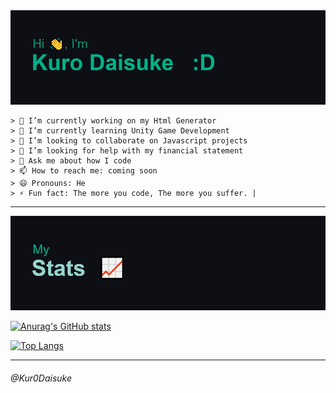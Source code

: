 <img src="https://github.com/Kur0Daisuke/Kur0Daisuke/blob/0d7edc41ba4c00858fc5ef9456baec048f6d7ea8/header.png" alt="just a programmer">

```
> 🔭 I’m currently working on my Html Generator
> 🌱 I’m currently learning Unity Game Development
> 👯 I’m looking to collaborate on Javascript projects
> 🤔 I’m looking for help with my financial statement
> 💬 Ask me about how I code
> 📫 How to reach me: coming soon 
> 😄 Pronouns: He
> ⚡ Fun fact: The more you code, The more you suffer. |
```

____
<img src="https://github.com/Kur0Daisuke/Kur0Daisuke/blob/b3624ae1ef046a2b418ce1ccf46fcbf28feaf609/download%20(1).png" alt="My Stats">

[![Anurag's GitHub stats](https://github-readme-stats.vercel.app/api?username=Kur0Daisuke&theme=gotham)](https://github.com/anuraghazra/github-readme-stats)

[![Top Langs](https://github-readme-stats.vercel.app/api/top-langs/?username=Kur0Daisuke&theme=gotham&layout=compact)](https://github.com/anuraghazra/github-readme-stats)
____

<h6>@Kur0Daisuke</h6>

